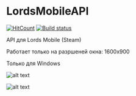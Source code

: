 # LordsMobileAPI
[![HitCount](http://hits.dwyl.com/Nekiplay/https://githubcom/Nekiplay/LordsMobileAPI.svg)](http://hits.dwyl.com/Nekiplay/https://githubcom/Nekiplay/LordsMobileAPI)
[![Build status](https://ci.appveyor.com/api/projects/status/gnrlqsxr2xda5c5l?svg=true)](https://ci.appveyor.com/project/Nekiplay/lordsmobileapi)

API для Lords Mobile (Steam)

Работает только на разршеней окна: 1600x900

Только для Windows

![alt text](https://i.ibb.co/JxR49Fw/image.png)

![alt text](https://i.ibb.co/C70XNBC/image.png)
